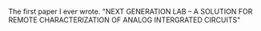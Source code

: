 The first paper I ever wrote. "NEXT GENERATION LAB – A SOLUTION FOR REMOTE
CHARACTERIZATION OF ANALOG INTERGRATED CIRCUITS"

